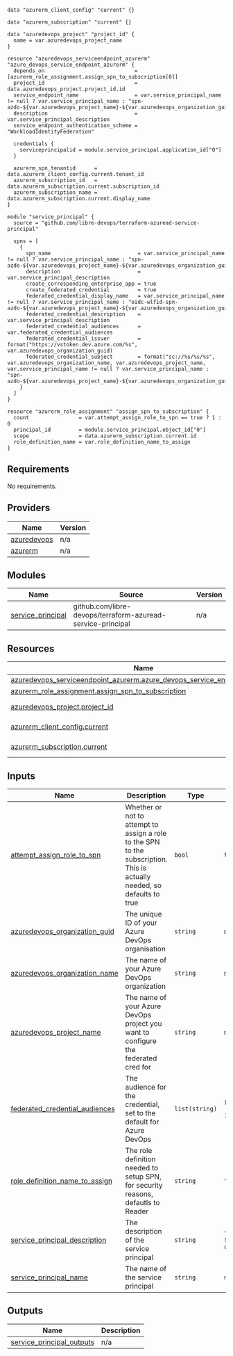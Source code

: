 ```hcl
data "azurerm_client_config" "current" {}

data "azurerm_subscription" "current" {}

data "azuredevops_project" "project_id" {
  name = var.azuredevops_project_name
}

resource "azuredevops_serviceendpoint_azurerm" "azure_devops_service_endpoint_azurerm" {
  depends_on                             = [azurerm_role_assignment.assign_spn_to_subscription[0]]
  project_id                             = data.azuredevops_project.project_id.id
  service_endpoint_name                  = var.service_principal_name != null ? var.service_principal_name : "spn-azdo-${var.azuredevops_project_name}-${var.azuredevops_organization_guid}"
  description                            = var.service_principal_description
  service_endpoint_authentication_scheme = "WorkloadIdentityFederation"

  credentials {
    serviceprincipalid = module.service_principal.application_id["0"]
  }

  azurerm_spn_tenantid      = data.azurerm_client_config.current.tenant_id
  azurerm_subscription_id   = data.azurerm_subscription.current.subscription_id
  azurerm_subscription_name = data.azurerm_subscription.current.display_name
}

module "service_principal" {
  source = "github.com/libre-devops/terraform-azuread-service-principal"

  spns = [
    {
      spn_name                            = var.service_principal_name != null ? var.service_principal_name : "spn-azdo-${var.azuredevops_project_name}-${var.azuredevops_organization_guid}"
      description                         = var.service_principal_description
      create_corresponding_enterprise_app = true
      create_federated_credential         = true
      federated_credential_display_name   = var.service_principal_name != null ? var.service_principal_name : "oidc-wlfid-spn-azdo-${var.azuredevops_project_name}-${var.azuredevops_organization_guid}"
      federated_credential_description    = var.service_principal_description
      federated_credential_audiences      = var.federated_credential_audiences
      federated_credential_issuer         = format("https://vstoken.dev.azure.com/%s", var.azuredevops_organization_guid)
      federated_credential_subject        = format("sc://%s/%s/%s", var.azuredevops_organization_name, var.azuredevops_project_name, var.service_principal_name != null ? var.service_principal_name : "spn-azdo-${var.azuredevops_project_name}-${var.azuredevops_organization_guid}")
    }
  ]
}

resource "azurerm_role_assignment" "assign_spn_to_subscription" {
  count                = var.attempt_assign_role_to_spn == true ? 1 : 0
  principal_id         = module.service_principal.object_id["0"]
  scope                = data.azurerm_subscription.current.id
  role_definition_name = var.role_definition_name_to_assign
}
```
## Requirements

No requirements.

## Providers

| Name | Version |
|------|---------|
| <a name="provider_azuredevops"></a> [azuredevops](#provider\_azuredevops) | n/a |
| <a name="provider_azurerm"></a> [azurerm](#provider\_azurerm) | n/a |

## Modules

| Name | Source | Version |
|------|--------|---------|
| <a name="module_service_principal"></a> [service\_principal](#module\_service\_principal) | github.com/libre-devops/terraform-azuread-service-principal | n/a |

## Resources

| Name | Type |
|------|------|
| [azuredevops_serviceendpoint_azurerm.azure_devops_service_endpoint_azurerm](https://registry.terraform.io/providers/microsoft/azuredevops/latest/docs/resources/serviceendpoint_azurerm) | resource |
| [azurerm_role_assignment.assign_spn_to_subscription](https://registry.terraform.io/providers/hashicorp/azurerm/latest/docs/resources/role_assignment) | resource |
| [azuredevops_project.project_id](https://registry.terraform.io/providers/microsoft/azuredevops/latest/docs/data-sources/project) | data source |
| [azurerm_client_config.current](https://registry.terraform.io/providers/hashicorp/azurerm/latest/docs/data-sources/client_config) | data source |
| [azurerm_subscription.current](https://registry.terraform.io/providers/hashicorp/azurerm/latest/docs/data-sources/subscription) | data source |

## Inputs

| Name | Description | Type | Default | Required |
|------|-------------|------|---------|:--------:|
| <a name="input_attempt_assign_role_to_spn"></a> [attempt\_assign\_role\_to\_spn](#input\_attempt\_assign\_role\_to\_spn) | Whether or not to attempt to assign a role to the SPN to the subscription.  This is actually needed, so defaults to true | `bool` | `true` | no |
| <a name="input_azuredevops_organization_guid"></a> [azuredevops\_organization\_guid](#input\_azuredevops\_organization\_guid) | The unique ID of your Azure DevOps organisation | `string` | n/a | yes |
| <a name="input_azuredevops_organization_name"></a> [azuredevops\_organization\_name](#input\_azuredevops\_organization\_name) | The name of your Azure DevOps organization | `string` | n/a | yes |
| <a name="input_azuredevops_project_name"></a> [azuredevops\_project\_name](#input\_azuredevops\_project\_name) | The name of your Azure DevOps project you want to configure the federated cred for | `string` | n/a | yes |
| <a name="input_federated_credential_audiences"></a> [federated\_credential\_audiences](#input\_federated\_credential\_audiences) | The audience for the credential, set to the default for Azure DevOps | `list(string)` | <pre>[<br>  "api://AzureADTokenExchange"<br>]</pre> | no |
| <a name="input_role_definition_name_to_assign"></a> [role\_definition\_name\_to\_assign](#input\_role\_definition\_name\_to\_assign) | The role definition needed to setup SPN, for security reasons, defautls to Reader | `string` | `"Reader"` | no |
| <a name="input_service_principal_description"></a> [service\_principal\_description](#input\_service\_principal\_description) | The description of the service principal | `string` | `"This service principal is for the federated credential of Azure DevOps"` | no |
| <a name="input_service_principal_name"></a> [service\_principal\_name](#input\_service\_principal\_name) | The name of the service principal | `string` | `null` | no |

## Outputs

| Name | Description |
|------|-------------|
| <a name="output_service_principal_outputs"></a> [service\_principal\_outputs](#output\_service\_principal\_outputs) | n/a |
